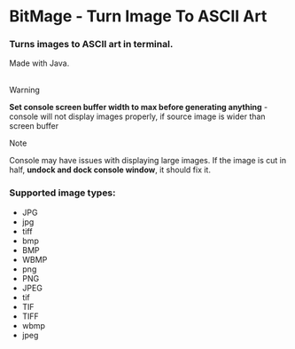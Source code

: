 # BitMage - Turn Image To ASCII Art

### Turns images to ASCII art in terminal.<br/>
Made with Java. <br/> <br/>


> [!WARNING]
> **Set console screen buffer width to max before generating anything** - console will not display images properly, if source image is wider than screen buffer<br/>

> [!NOTE]
> Console may have issues with displaying large images. If the image is cut in half, **undock and dock console window**, it should fix it.

### Supported image types:

- JPG
- jpg
- tiff
- bmp
- BMP
- WBMP
- png
- PNG
- JPEG
- tif
- TIF
- TIFF
- wbmp
- jpeg

 <br/>

